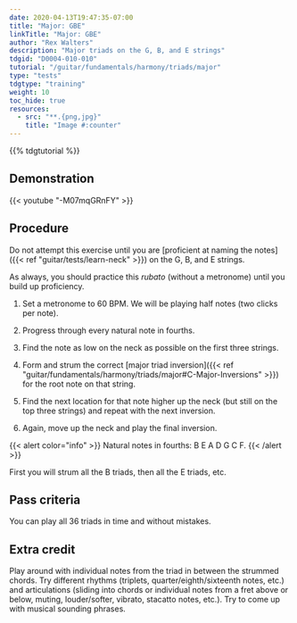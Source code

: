 ```yaml
---
date: 2020-04-13T19:47:35-07:00
title: "Major: GBE"
linkTitle: "Major: GBE"
author: "Rex Walters"
description: "Major triads on the G, B, and E strings"
tdgid: "D0004-010-010"
tutorial: "/guitar/fundamentals/harmony/triads/major"
type: "tests"
tdgtype: "training"
weight: 10
toc_hide: true
resources:
  - src: "**.{png,jpg}"
    title: "Image #:counter"
---
```


{{% tdgtutorial %}}

## Demonstration

{{< youtube "-M07mqGRnFY"  >}}

## Procedure

Do not attempt this exercise until you are [proficient at naming the notes]({{< ref "guitar/tests/learn-neck" >}}) on the G, B, and E strings.

As always, you should practice this *rubato* (without a metronome) until you build up proficiency.

1. Set a metronome to 60 BPM. We will be playing half notes (two clicks per note).

2. Progress through every natural note in fourths.

  1. Find the note as low on the neck as possible on the first three strings.
  2. Form and strum the correct [major triad inversion]({{< ref "guitar/fundamentals/harmony/triads/major#C-Major-Inversions" >}}) for the root note on that string.
  3. Find the next location for that note higher up the neck (but still on the top three strings) and repeat with the next inversion.
  4. Again, move up the neck and play the final inversion.

{{< alert color="info" >}}
Natural notes in fourths: B E A D G C F.
{{< /alert >}}

First you will strum all the B triads, then all the E triads, etc.

## Pass criteria

You can play all 36 triads in time and without mistakes.

## Extra credit

Play around with individual notes from the triad in between the strummed chords. Try different rhythms (triplets, quarter/eighth/sixteenth notes, etc.) and articulations (sliding into chords or individual notes from a fret above or below, muting, louder/softer, vibrato, stacatto notes, etc.). Try to come up with musical sounding phrases.
